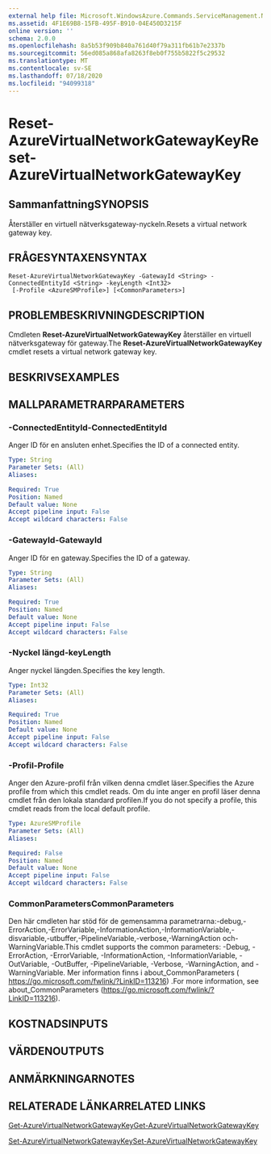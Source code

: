 ```yaml
---
external help file: Microsoft.WindowsAzure.Commands.ServiceManagement.Network.dll-Help.xml
ms.assetid: 4F1E69B8-15FB-495F-B910-04E450D3215F
online version: ''
schema: 2.0.0
ms.openlocfilehash: 8a5b53f909b840a761d40f79a311fb61b7e2337b
ms.sourcegitcommit: 56ed085a868afa8263f8eb0f755b5822f5c29532
ms.translationtype: MT
ms.contentlocale: sv-SE
ms.lasthandoff: 07/18/2020
ms.locfileid: "94099318"
---
```

# <span data-ttu-id="76129-101">Reset-AzureVirtualNetworkGatewayKey</span><span class="sxs-lookup"><span data-stu-id="76129-101">Reset-AzureVirtualNetworkGatewayKey</span></span>

## <span data-ttu-id="76129-102">Sammanfattning</span><span class="sxs-lookup"><span data-stu-id="76129-102">SYNOPSIS</span></span>
<span data-ttu-id="76129-103">Återställer en virtuell nätverksgateway-nyckeln.</span><span class="sxs-lookup"><span data-stu-id="76129-103">Resets a virtual network gateway key.</span></span>

## <span data-ttu-id="76129-104">FRÅGESYNTAXEN</span><span class="sxs-lookup"><span data-stu-id="76129-104">SYNTAX</span></span>

```
Reset-AzureVirtualNetworkGatewayKey -GatewayId <String> -ConnectedEntityId <String> -keyLength <Int32>
 [-Profile <AzureSMProfile>] [<CommonParameters>]
```

## <span data-ttu-id="76129-105">PROBLEMBESKRIVNING</span><span class="sxs-lookup"><span data-stu-id="76129-105">DESCRIPTION</span></span>
<span data-ttu-id="76129-106">Cmdleten **Reset-AzureVirtualNetworkGatewayKey** återställer en virtuell nätverksgateway för gateway.</span><span class="sxs-lookup"><span data-stu-id="76129-106">The **Reset-AzureVirtualNetworkGatewayKey** cmdlet resets a virtual network gateway key.</span></span>

## <span data-ttu-id="76129-107">BESKRIVS</span><span class="sxs-lookup"><span data-stu-id="76129-107">EXAMPLES</span></span>

## <span data-ttu-id="76129-108">MALLPARAMETRAR</span><span class="sxs-lookup"><span data-stu-id="76129-108">PARAMETERS</span></span>

### <span data-ttu-id="76129-109">-ConnectedEntityId</span><span class="sxs-lookup"><span data-stu-id="76129-109">-ConnectedEntityId</span></span>
<span data-ttu-id="76129-110">Anger ID för en ansluten enhet.</span><span class="sxs-lookup"><span data-stu-id="76129-110">Specifies the ID of a connected entity.</span></span>

```yaml
Type: String
Parameter Sets: (All)
Aliases: 

Required: True
Position: Named
Default value: None
Accept pipeline input: False
Accept wildcard characters: False
```

### <span data-ttu-id="76129-111">-GatewayId</span><span class="sxs-lookup"><span data-stu-id="76129-111">-GatewayId</span></span>
<span data-ttu-id="76129-112">Anger ID för en gateway.</span><span class="sxs-lookup"><span data-stu-id="76129-112">Specifies the ID of a gateway.</span></span>

```yaml
Type: String
Parameter Sets: (All)
Aliases: 

Required: True
Position: Named
Default value: None
Accept pipeline input: False
Accept wildcard characters: False
```

### <span data-ttu-id="76129-113">-Nyckel längd</span><span class="sxs-lookup"><span data-stu-id="76129-113">-keyLength</span></span>
<span data-ttu-id="76129-114">Anger nyckel längden.</span><span class="sxs-lookup"><span data-stu-id="76129-114">Specifies the key length.</span></span>

```yaml
Type: Int32
Parameter Sets: (All)
Aliases: 

Required: True
Position: Named
Default value: None
Accept pipeline input: False
Accept wildcard characters: False
```

### <span data-ttu-id="76129-115">-Profil</span><span class="sxs-lookup"><span data-stu-id="76129-115">-Profile</span></span>
<span data-ttu-id="76129-116">Anger den Azure-profil från vilken denna cmdlet läser.</span><span class="sxs-lookup"><span data-stu-id="76129-116">Specifies the Azure profile from which this cmdlet reads.</span></span>
<span data-ttu-id="76129-117">Om du inte anger en profil läser denna cmdlet från den lokala standard profilen.</span><span class="sxs-lookup"><span data-stu-id="76129-117">If you do not specify a profile, this cmdlet reads from the local default profile.</span></span>

```yaml
Type: AzureSMProfile
Parameter Sets: (All)
Aliases: 

Required: False
Position: Named
Default value: None
Accept pipeline input: False
Accept wildcard characters: False
```

### <span data-ttu-id="76129-118">CommonParameters</span><span class="sxs-lookup"><span data-stu-id="76129-118">CommonParameters</span></span>
<span data-ttu-id="76129-119">Den här cmdleten har stöd för de gemensamma parametrarna:-debug,-ErrorAction,-ErrorVariable,-InformationAction,-InformationVariable,-disvariable,-utbuffer,-PipelineVariable,-verbose,-WarningAction och-WarningVariable.</span><span class="sxs-lookup"><span data-stu-id="76129-119">This cmdlet supports the common parameters: -Debug, -ErrorAction, -ErrorVariable, -InformationAction, -InformationVariable, -OutVariable, -OutBuffer, -PipelineVariable, -Verbose, -WarningAction, and -WarningVariable.</span></span> <span data-ttu-id="76129-120">Mer information finns i about_CommonParameters ( https://go.microsoft.com/fwlink/?LinkID=113216) .</span><span class="sxs-lookup"><span data-stu-id="76129-120">For more information, see about_CommonParameters (https://go.microsoft.com/fwlink/?LinkID=113216).</span></span>

## <span data-ttu-id="76129-121">KOSTNADS</span><span class="sxs-lookup"><span data-stu-id="76129-121">INPUTS</span></span>

## <span data-ttu-id="76129-122">VÄRDEN</span><span class="sxs-lookup"><span data-stu-id="76129-122">OUTPUTS</span></span>

## <span data-ttu-id="76129-123">ANMÄRKNINGAR</span><span class="sxs-lookup"><span data-stu-id="76129-123">NOTES</span></span>

## <span data-ttu-id="76129-124">RELATERADE LÄNKAR</span><span class="sxs-lookup"><span data-stu-id="76129-124">RELATED LINKS</span></span>

[<span data-ttu-id="76129-125">Get-AzureVirtualNetworkGatewayKey</span><span class="sxs-lookup"><span data-stu-id="76129-125">Get-AzureVirtualNetworkGatewayKey</span></span>](./Get-AzureVirtualNetworkGatewayKey.md)

[<span data-ttu-id="76129-126">Set-AzureVirtualNetworkGatewayKey</span><span class="sxs-lookup"><span data-stu-id="76129-126">Set-AzureVirtualNetworkGatewayKey</span></span>](./Set-AzureVirtualNetworkGatewayKey.md)
